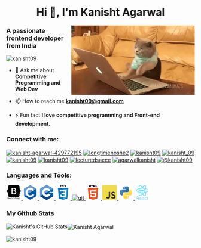 <h1 align="center">Hi 👋, I'm Kanisht Agarwal</h1>
<img align="right" alt="Cat" width="330" src="https://github.com/kanisht09/kanisht09/blob/master/giphy%20(1).gif" />
<h3 align="left">A passionate frontend developer from India</h3>
<p align="left"> <img src="https://komarev.com/ghpvc/?username=kanisht09&label=Profile%20views&color=0e75b6&style=flat" alt="kanisht09" /> </p>


- 💬 Ask me about **Competitive Programming and Web Dev**

- 📫 How to reach me **kanisht09@gmail.com**

- ⚡ Fun fact **I love competitive programming and Front-end development.**

<h3 align="left">Connect with me:</h3>
<p align="left">
<a href="https://linkedin.com/in/kanisht-agarwal-429772195" target="blank"><img align="center" src="https://th.bing.com/th/id/OIP.d5futl9_HMoiD0hPTuYylwHaHX?pid=ImgDet&rs=1" alt="kanisht-agarwal-429772195" height="30" width="30" /></a>
<a href="https://www.codechef.com/users/longtimenoshe2" target="blank"><img align="center" src="https://cdn.jsdelivr.net/npm/simple-icons@3.1.0/icons/codechef.svg" alt="longtimenoshe2" height="30" width="40" /></a>
<a href="https://www.hackerrank.com/kanisht09" target="blank"><img align="center" src="https://upload.wikimedia.org/wikipedia/commons/thumb/6/65/HackerRank_logo.png/800px-HackerRank_logo.png" alt="kanisht09" height="50" width="50" /></a>
<a href="https://codeforces.com/profile/kanisht_09" target="blank"><img align="center" src="https://upload.wikimedia.org/wikipedia/commons/b/b1/Codeforces_logo.svg" alt="kanisht_09" height="80" width="60" /></a>
<a href="https://www.leetcode.com/kanisht09" target="blank"><img align="center" src="https://th.bing.com/th/id/OIP.ymdLUYayjisO2uU47lOI0AHaHa?w=164&h=180&c=7&r=0&o=5&dpr=1.3&pid=1.7" alt="kanisht09" height="30" width="30" /></a>
<a href="https://www.hackerearth.com/@kanisht09" target="blank"><img align="center" src="https://images.saasworthy.com/tr:w-200,h-0/hackerearth_9253_logo_1596603366_wm6ce.png" alt="kanisht09" height="30" width="30" /></a>
<a href="https://auth.geeksforgeeks.org/user/lecturedsaece" target="blank"><img align="center" src="https://media.geeksforgeeks.org/wp-content/cdn-uploads/20190710102234/download3.png" alt="lecturedsaece" height="30" width="30" /></a>
  <a href="https://twitter.com/agarwalkanisht" target="blank"><img align="center" src="https://th.bing.com/th/id/OIP.PXTov9TveYX3Upu592UOygHaHa?w=201&h=201&c=7&r=0&o=5&dpr=1.3&pid=1.7" alt="agarwalkanisht" height="30" width="30" /></a>
  <a href="https://medium.com/@kanisht09" target="blank"><img align="center" src="https://www.underconsideration.com/brandnew/archives/medium_2017_monogram.png" alt="@kanisht09" height="40" width="40" /></a>
</p>

<h3 align="left">Languages and Tools:</h3>
<p align="left"> <a href="https://getbootstrap.com" target="_blank" rel="noreferrer"> <img src="https://raw.githubusercontent.com/devicons/devicon/master/icons/bootstrap/bootstrap-plain-wordmark.svg" alt="bootstrap" width="40" height="40"/> </a> <a href="https://www.cprogramming.com/" target="_blank" rel="noreferrer"> <img src="https://raw.githubusercontent.com/devicons/devicon/master/icons/c/c-original.svg" alt="c" width="40" height="40"/> </a> <a href="https://www.w3schools.com/cpp/" target="_blank" rel="noreferrer"> <img src="https://raw.githubusercontent.com/devicons/devicon/master/icons/cplusplus/cplusplus-original.svg" alt="cplusplus" width="40" height="40"/> </a> <a href="https://www.w3schools.com/css/" target="_blank" rel="noreferrer"> <img src="https://raw.githubusercontent.com/devicons/devicon/master/icons/css3/css3-original-wordmark.svg" alt="css3" width="40" height="40"/> </a> <a href="https://git-scm.com/" target="_blank" rel="noreferrer"> <img src="https://www.vectorlogo.zone/logos/git-scm/git-scm-icon.svg" alt="git" width="40" height="40"/> </a> <a href="https://www.w3.org/html/" target="_blank" rel="noreferrer"> <img src="https://raw.githubusercontent.com/devicons/devicon/master/icons/html5/html5-original-wordmark.svg" alt="html5" width="40" height="40"/> </a> <a href="https://developer.mozilla.org/en-US/docs/Web/JavaScript" target="_blank" rel="noreferrer"> <img src="https://raw.githubusercontent.com/devicons/devicon/master/icons/javascript/javascript-original.svg" alt="javascript" width="40" height="40"/> </a> <a href="https://www.python.org" target="_blank" rel="noreferrer"> <img src="https://raw.githubusercontent.com/devicons/devicon/master/icons/python/python-original.svg" alt="python" width="40" height="40"/> </a> <a href="https://reactjs.org/" target="_blank" rel="noreferrer"> <img src="https://raw.githubusercontent.com/devicons/devicon/master/icons/react/react-original-wordmark.svg" alt="react" width="40" height="40"/> </a> </p>

### My Github Stats

<!-- <p><img align="left" src="https://github-readme-stats.vercel.app/api/top-langs?username=kanisht09&show_icons=true&locale=en&layout=compact&theme=dark" alt="kanisht09" /></p> -->

<a href="https://github.com/kanisht09/kanisht09">
  <img align="left" src="https://github-readme-stats.vercel.app/api/top-langs/?username=kanisht09&&show_icons=true&theme=dark" alt="Kanisht's GitHub Stats" />
</a>
<img align="center"src="https://github-readme-stats.vercel.app/api?username=kanisht09&show_icons=true&count_private=true&theme=dark" alt="Kanisht Agarwal" />
<p><img align="center" src="https://github-readme-streak-stats.herokuapp.com/?user=kanisht09&theme=dark" alt="kanisht09" /></p>




<br>
<br>

